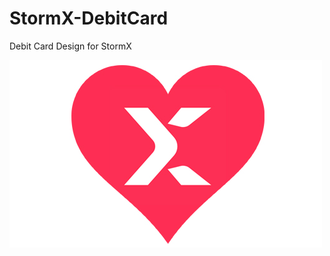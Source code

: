 # StormX-DebitCard
Debit Card Design for StormX

![STMX Love](https://github.com/iBlogg/StormX-DebitCard/blob/main/stmx_heart.jpg?raw=true)
